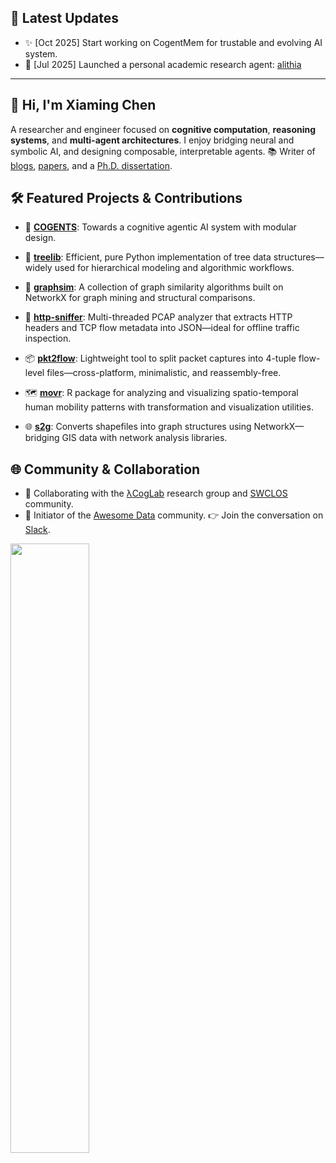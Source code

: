 ## 📰 Latest Updates

- ✨ [Oct 2025] Start working on CogentMem for trustable and evolving AI system.
- 🤖 [Jul 2025] Launched a personal academic research agent: [alithia](https://github.com/caesar0301/alithia)

---

## 👋 Hi, I'm Xiaming Chen

A researcher and engineer focused on **cognitive computation**, **reasoning systems**, and **multi-agent architectures**. I enjoy bridging neural and symbolic AI, and designing composable, interpretable agents. 📚 Writer of [blogs](https://www.xiaming.site), [papers](https://scholar.google.com/citations?user=9GzdwPEAAAAJ), and a [Ph.D. dissertation](https://github.com/caesar0301/phd-dissertation).

## 🛠️ Featured Projects & Contributions

- 🧠 [**COGENTS**](https://github.com/caesar0301/COGENTS): Towards a cognitive agentic AI system with modular design.

- 🧱 [**treelib**](https://github.com/caesar0301/treelib): Efficient, pure Python implementation of tree data structures—widely used for hierarchical modeling and algorithmic workflows.

- 🔗 [**graphsim**](https://github.com/caesar0301/graphsim): A collection of graph similarity algorithms built on NetworkX for graph mining and structural comparisons.

- 🧵 [**http-sniffer**](https://github.com/caesar0301/http-sniffer): Multi-threaded PCAP analyzer that extracts HTTP headers and TCP flow metadata into JSON—ideal for offline traffic inspection.

- 📦 [**pkt2flow**](https://github.com/caesar0301/pkt2flow): Lightweight tool to split packet captures into 4-tuple flow-level files—cross-platform, minimalistic, and reassembly-free.

- 🗺️ [**movr**](https://github.com/caesar0301/movr): R package for analyzing and visualizing spatio-temporal human mobility patterns with transformation and visualization utilities.

- 🌐 [**s2g**](https://github.com/caesar0301/s2g): Converts shapefiles into graph structures using NetworkX—bridging GIS data with network analysis libraries.

## 🌐 Community & Collaboration

- 🧪 Collaborating with the [λCogLab](https://github.com/lacogitolab) research group and [SWCLOS](https://github.com/SWCLOS) community.
- 🤝 Initiator of the [Awesome Data](https://github.com/awesomedata) community. 👉 Join the conversation on [Slack](https://awesomedataworld.slack.com).

<div align="left">
  <img src="https://github-readme-stats.vercel.app/api?username=caesar0301&show_icons=true&theme=transparent" width="50%" />
</div>
